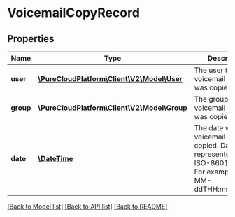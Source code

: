# VoicemailCopyRecord

## Properties
Name | Type | Description | Notes
------------ | ------------- | ------------- | -------------
**user** | [**\PureCloudPlatform\Client\V2\Model\User**](User.md) | The user that the voicemail message was copied to/from | [optional] 
**group** | [**\PureCloudPlatform\Client\V2\Model\Group**](Group.md) | The group that the voicemail message was copied to/from | [optional] 
**date** | [**\DateTime**](\DateTime.md) | The date when the voicemail was copied. Date time is represented as an ISO-8601 string. For example: yyyy-MM-ddTHH:mm:ss.SSSZ | [optional] 

[[Back to Model list]](../README.md#documentation-for-models) [[Back to API list]](../README.md#documentation-for-api-endpoints) [[Back to README]](../README.md)


